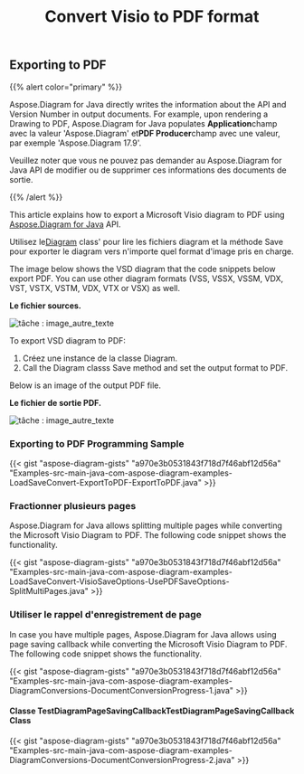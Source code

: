 ﻿---
title: Convert Visio to PDF format 
linktitle: Convert Visio to PDF
type: docs
weight: 10
url: /fr/java/convert-visio-to-pdf/
description: This topic show you how to Aspose.Diagram allows to convert Visio to PDF formats. Convert VSD, VSS, VDW, VST, VSDX, VSSX, VSTX, VSDM, VSTM,VSSM to PDF with a few lines of code.
---
## **Exporting to PDF**
{{% alert color="primary" %}}

Aspose.Diagram for Java directly writes the information about the API and Version Number in output documents. For example, upon rendering a Drawing to PDF, Aspose.Diagram for Java populates **Application**champ avec la valeur 'Aspose.Diagram' et**PDF Producer**champ avec une valeur, par exemple 'Aspose.Diagram 17.9'.

Veuillez noter que vous ne pouvez pas demander au Aspose.Diagram for Java API de modifier ou de supprimer ces informations des documents de sortie.

{{% /alert %}}

This article explains how to export a Microsoft Visio diagram to PDF using [Aspose.Diagram for Java](https://products.aspose.com/diagram/java/) API.

 Utilisez le[Diagram](https://reference.aspose.com/diagram/java/com.aspose.diagram/Diagram) class' pour lire les fichiers diagram et la méthode Save pour exporter le diagram vers n'importe quel format d'image pris en charge.

The image below shows the VSD diagram that the code snippets below export PDF. You can use other diagram formats (VSS, VSSX, VSSM, VDX, VST, VSTX, VSTM, VDX, VTX or VSX) as well.

**Le fichier sources.**

![tâche : image_autre_texte](how-to-convert-a-visio-diagram_1.png)

To export VSD diagram to PDF:

1. Créez une instance de la classe Diagram.
1. Call the Diagram classs Save method and set the output format to PDF.

Below is an image of the output PDF file.

**Le fichier de sortie PDF.**

![tâche : image_autre_texte](how-to-convert-a-visio-diagram_2.png)
### **Exporting to PDF Programming Sample**
{{< gist "aspose-diagram-gists" "a970e3b0531843f718d7f46abf12d56a" "Examples-src-main-java-com-aspose-diagram-examples-LoadSaveConvert-ExportToPDF-ExportToPDF.java" >}}
### **Fractionner plusieurs pages**
Aspose.Diagram for Java allows splitting multiple pages while converting the Microsoft Visio Diagram to PDF. The following code snippet shows the functionality.  

{{< gist "aspose-diagram-gists" "a970e3b0531843f718d7f46abf12d56a" "Examples-src-main-java-com-aspose-diagram-examples-LoadSaveConvert-VisioSaveOptions-UsePDFSaveOptions-SplitMultiPages.java" >}}
### **Utiliser le rappel d'enregistrement de page**
In case you have multiple pages, Aspose.Diagram for Java allows using page saving callback while converting the Microsoft Visio Diagram to PDF. The following code snippet shows the functionality.  

{{< gist "aspose-diagram-gists" "a970e3b0531843f718d7f46abf12d56a" "Examples-src-main-java-com-aspose-diagram-examples-DiagramConversions-DocumentConversionProgress-1.java" >}}

#### **Classe TestDiagramPageSavingCallbackTestDiagramPageSavingCallback Class**
{{< gist "aspose-diagram-gists" "a970e3b0531843f718d7f46abf12d56a" "Examples-src-main-java-com-aspose-diagram-examples-DiagramConversions-DocumentConversionProgress-2.java" >}}
